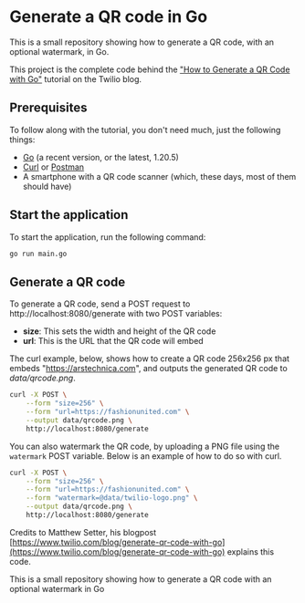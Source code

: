 # Generate a QR code in Go

This is a small repository showing how to generate a QR code, with an optional watermark, in Go.

This project is the complete code behind the ["How to Generate a QR Code with Go"][tutorial-url] tutorial on the Twilio blog.

## Prerequisites

To follow along with the tutorial, you don't need much, just the following things:

- [Go][go-url] (a recent version, or the latest, 1.20.5)
- [Curl][curl-url] or [Postman][postman-url]
- A smartphone with a QR code scanner (which, these days, most of them should have)

## Start the application

To start the application, run the following command:

```bash
go run main.go
```

## Generate a QR code

To generate a QR code, send a POST request to http://localhost:8080/generate with two POST variables:

- **size**: This sets the width and height of the QR code
- **url**: This is the URL that the QR code will embed

The curl example, below, shows how to create a QR code 256x256 px that embeds "https://arstechnica.com", and outputs the generated QR code to _data/qrcode.png_.

```bash
curl -X POST \
    --form "size=256" \
    --form "url=https://fashionunited.com" \
    --output data/qrcode.png \
    http://localhost:8080/generate
```

You can also watermark the QR code, by uploading a PNG file using the `watermark` POST variable.
Below is an example of how to do so with curl.

```bash
curl -X POST \
    --form "size=256" \
    --form "url=https://fashionunited.com" \
    --form "watermark=@data/twilio-logo.png" \
    --output data/qrcode.png \
    http://localhost:8080/generate
```

[tutorial-url]: https://www.twilio.com/blog/generate-qr-code-with-go
[go-url]: https://go.dev/
[curl-url]: https://curl.se/
[postman-url]: https://www.postman.com/downloads/

Credits to Matthew Setter, his blogpost [https://www.twilio.com/blog/generate-qr-code-with-go](https://www.twilio.com/blog/generate-qr-code-with-go) explains this code.

This is a small repository showing how to generate a QR code with an optional watermark in Go 
